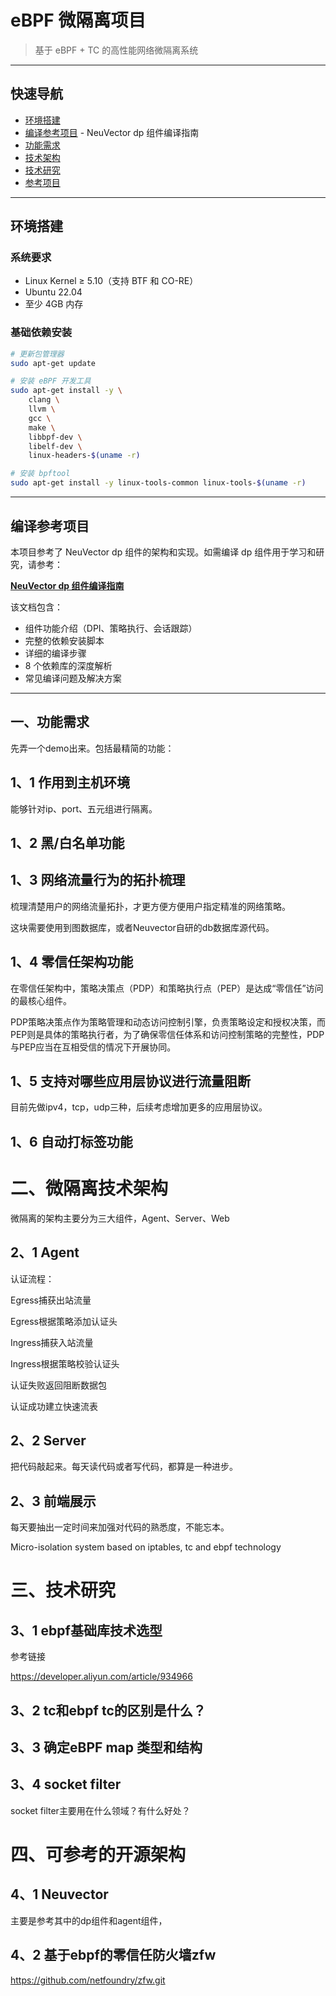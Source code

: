 # eBPF 微隔离项目

> 基于 eBPF + TC 的高性能网络微隔离系统

---

## 快速导航

- [环境搭建](#环境搭建)
- [编译参考项目](docs/neuvector-dp-build-guide.md) - NeuVector dp 组件编译指南
- [功能需求](#一功能需求)
- [技术架构](#二微隔离技术架构)
- [技术研究](#三技术研究)
- [参考项目](#四可参考的开源架构)

---

## 环境搭建

### 系统要求
- Linux Kernel ≥ 5.10（支持 BTF 和 CO-RE）
- Ubuntu 22.04
- 至少 4GB 内存

### 基础依赖安装

```bash
# 更新包管理器
sudo apt-get update

# 安装 eBPF 开发工具
sudo apt-get install -y \
    clang \
    llvm \
    gcc \
    make \
    libbpf-dev \
    libelf-dev \
    linux-headers-$(uname -r)

# 安装 bpftool
sudo apt-get install -y linux-tools-common linux-tools-$(uname -r)
```

---

## 编译参考项目

本项目参考了 NeuVector dp 组件的架构和实现。如需编译 dp 组件用于学习和研究，请参考：

**[NeuVector dp 组件编译指南](docs/neuvector-dp-build-guide.md)**

该文档包含：
- 组件功能介绍（DPI、策略执行、会话跟踪）
- 完整的依赖安装脚本
- 详细的编译步骤
- 8 个依赖库的深度解析
- 常见编译问题及解决方案

---

## 一、功能需求

先弄一个demo出来。包括最精简的功能：

## 1、1 作用到主机环境

能够针对ip、port、五元组进行隔离。



## 1、2 黑/白名单功能


## 1、3 网络流量行为的拓扑梳理

梳理清楚用户的网络流量拓扑，才更方便方便用户指定精准的网络策略。

这块需要使用到图数据库，或者Neuvector自研的db数据库源代码。



## 1、4 零信任架构功能

在零信任架构中，策略决策点（PDP）和策略执行点（PEP）是达成“零信任”访问的最核心组件。

PDP策略决策点作为策略管理和动态访问控制引擎，负责策略设定和授权决策，而PEP则是具体的策略执行者，为了确保零信任体系和访问控制策略的完整性，PDP与PEP应当在互相受信的情况下开展协同。



## 1、5 支持对哪些应用层协议进行流量阻断

目前先做ipv4，tcp，udp三种，后续考虑增加更多的应用层协议。



## 1、6 自动打标签功能



# 二、微隔离技术架构

微隔离的架构主要分为三大组件，Agent、Server、Web

## 2、1 Agent

认证流程：

Egress捕获出站流量

Egress根据策略添加认证头

Ingress捕获入站流量

Ingress根据策略校验认证头

认证失败返回阻断数据包

认证成功建立快速流表



## 2、2 Server

把代码敲起来。每天读代码或者写代码，都算是一种进步。



## 2、3 前端展示

每天要抽出一定时间来加强对代码的熟悉度，不能忘本。

 Micro-isolation system based on iptables, tc and ebpf technology



# 三、技术研究

## 3、1 ebpf基础库技术选型

参考链接

https://developer.aliyun.com/article/934966



## 3、2 tc和ebpf tc的区别是什么？



## 3、3 确定eBPF map 类型和结构



## 3、4 socket filter

socket filter主要用在什么领域？有什么好处？



# 四、可参考的开源架构

## 4、1 Neuvector

主要是参考其中的dp组件和agent组件，



## 4、2 基于ebpf的零信任防火墙zfw

https://github.com/netfoundry/zfw.git

